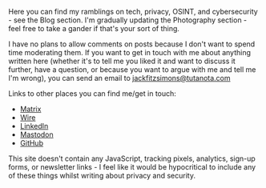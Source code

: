 Here you can find my ramblings on tech, privacy, OSINT, and cybersecurity - see the Blog section. I'm gradually updating the Photography section - feel free to take a gander if that's your sort of thing.

I have no plans to allow comments on posts because I don't want to spend time moderating them. If you want to get in touch with me about anything written here (whether it's to tell me you liked it and want to discuss it further, have a question, or because you want to argue with me and tell me I'm wrong), you can send an email to <jackfitzsimons@tutanota.com>

Links to other places you can find me/get in touch:

- [Matrix](https://matrix.to/#/@user:jfitzsimo)
- [Wire](@0xfitz)
- [LinkedIn](https://dk.linkedin.com/in/jacklukefitzsimons)
- [Mastodon](https://infosec.exchange/@jfitzsimo)
- [GitHub](https://github.com/fitzsimonsjl)

This site doesn't contain any JavaScript, tracking pixels, analytics, sign-up forms, or newsletter links - I feel like it would be hypocritical to include any of these things whilst writing about privacy and security.